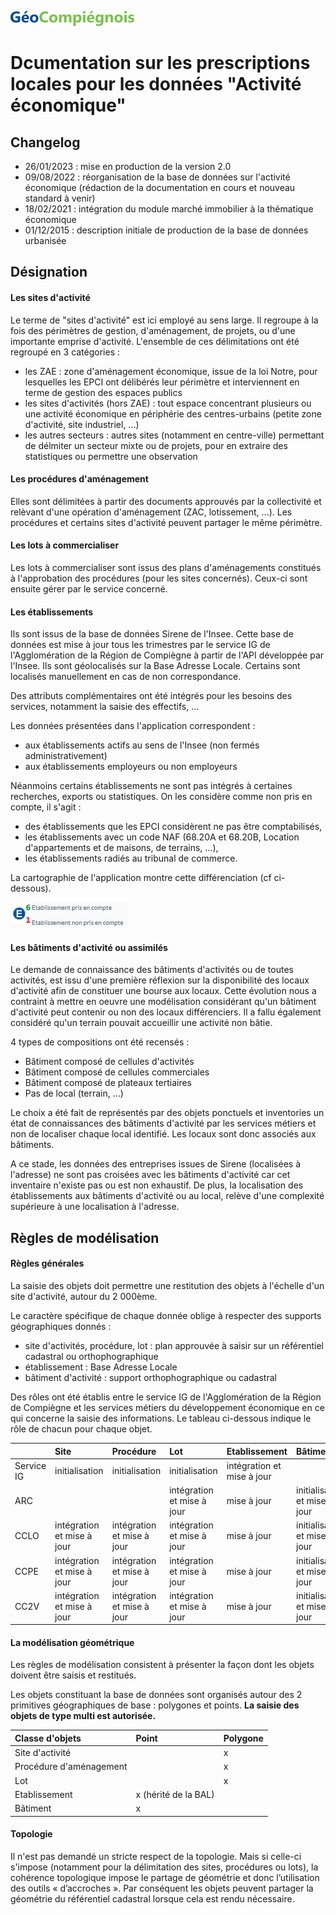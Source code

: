 ![picto](https://github.com/sigagglocompiegne/orga_gest_igeo/blob/master/doc/img/geocompiegnois_2020_reduit_v2.png)

# Dcumentation sur les prescriptions locales pour les données "Activité économique"

## Changelog

- 26/01/2023 : mise en production de la version 2.0
- 09/08/2022 : réorganisation de la base de données sur l'activité économique (rédaction de la documentation en cours et nouveau standard à venir)
- 18/02/2021 : intégration du module marché immobilier à la thématique économique
- 01/12/2015 : description initiale de production de la base de données urbanisée

## Désignation

#### Les sites d'activité

Le terme de "sites d'activité" est ici employé au sens large. Il regroupe à la fois des périmètres de gestion, d'aménagement, de projets, ou d'une importante emprise d'activité. L'ensemble de ces délimitations ont été regroupé en 3 catégories :
- les ZAE : zone d'aménagement économique, issue de la loi Notre, pour lesquelles les EPCI ont délibérés leur périmètre et interviennent en terme de gestion des espaces publics
- les sites d'activités (hors ZAE) : tout espace concentrant plusieurs ou une activité économique en périphérie des centres-urbains (petite zone d'activité, site industriel, ...)
- les autres secteurs : autres sites (notamment en centre-ville) permettant de délmiter un secteur mixte ou de projets, pour en extraire des statistiques ou permettre une observation

#### Les procédures d'aménagement

Elles sont délimitées à partir des documents approuvés par la collectivité et relèvant d'une opération d'aménagement (ZAC, lotissement, ...). Les procédures et certains sites d'activité peuvent partager le même périmètre.

#### Les lots à commercialiser

Les lots à commercialiser sont issus des plans d'aménagements constitués à l'approbation des procédures (pour les sites concernés). Ceux-ci sont ensuite gérer par le service concerné.

#### Les établissements

Ils sont issus de la base de données Sirene de l'Insee. Cette base de données est mise à jour tous les trimestres par le service IG de l'Agglomération de la Région de Compiègne à partir de l'API développée par l'Insee. 
Ils sont géolocalisés sur la Base Adresse Locale. Certains sont localisés manuellement en cas de non correspondance.

Des attributs complémentaires ont été intégrés pour les besoins des services, notamment la saisie des effectifs, ...

Les données présentées dans l'application correspondent :
- aux établissements actifs au sens de l'Insee (non fermés administrativement)
- aux établissements employeurs ou non employeurs

Néanmoins certains établissements ne sont pas intégrés à certaines recherches, exports ou statistiques. On les considère comme non pris en compte, il s'agit :
- des établissements que les EPCI considèrent ne pas être comptabilisés,
- les établissements avec un code NAF (68.20A et 68.20B, Location d'appartements et de maisons, de terrains, ...),
- les établissements radiés au tribunal de commerce.

La cartographie de l'application montre cette différenciation (cf ci-dessous).

![picto](../app/loca_etab_prise_en_compte.png)

#### Les bâtiments d'activité ou assimilés

Le demande de connaissance des bâtiments d'activités ou de toutes activités, est issu d'une première réflexion sur la disponibilité des locaux d'activité afin de constituer une bourse aux locaux. Cette évolution nous a contraint à mettre en oeuvre une modélisation considérant qu'un bâtiment d'activité peut contenir ou non des locaux différenciers. Il a fallu également considéré qu'un terrain pouvait accueillir une activité non bâtie.

4 types de compositions ont été recensés :
- Bâtiment composé de cellules d'activités
- Bâtiment composé de cellules commerciales
- Bâtiment composé de plateaux tertiaires
- Pas de local (terrain, ...)

Le choix a été fait de représentés par des objets ponctuels et inventories un état de connaissances des bâtiments d'activité par les services métiers et non de localiser chaque local identifié. Les locaux sont donc associés aux bâtiments.

A ce stade, les données des entreprises issues de Sirene (localisées à l'adresse) ne sont pas croisées avec les bâtiments d'activité car cet inventaire n'existe pas ou est non exhaustif. De plus, la localisation des établissements aux bâtiments d'activité ou au local, relève d'une complexité supérieure à une localisation à l'adresse.


## Règles de modélisation

#### Règles générales

La saisie des objets doit permettre une restitution des objets à l'échelle d'un site d'activité, autour du 2 000ème.

Le caractère spécifique de chaque donnée oblige à respecter des supports géographiques donnés :
- site d'activités, procédure, lot : plan approuvée à saisir sur un référentiel cadastral ou orthophographique
- établissement : Base Adresse Locale
- bâtiment d'activité : support orthophographique ou cadastral

Des rôles ont été établis entre le service IG de l'Agglomération de la Région de Compiègne et les services métiers du développement économique en ce qui concerne la saisie des informations. Le tableau ci-dessous indique le rôle de chacun pour chaque objet.

||Site|Procédure|Lot|Etablissement|Bâtiment|
|:---|:---|:---|:---|:---|:---|
|Service IG|initialisation|initialisation|initialisation|intégration et mise à jour||
|ARC|||intégration et mise à jour|mise à jour|initialisation et mise à jour|
|CCLO|intégration et mise à jour|intégration et mise à jour|intégration et mise à jour|mise à jour|initialisation et mise à jour|
|CCPE|intégration et mise à jour|intégration et mise à jour|intégration et mise à jour|mise à jour|initialisation et mise à jour|
|CC2V|intégration et mise à jour|intégration et mise à jour|intégration et mise à jour|mise à jour|initialisation et mise à jour|

#### La modélisation géométrique

Les règles de modélisation consistent à présenter la façon dont les objets doivent être saisis et restitués.

Les objets constituant la base de données sont organisés autour des 2 primitives géographiques de base : polygones et points. **La saisie des objets de type multi est autorisée.**

|Classe d'objets|Point|Polygone|
|:---|:---|:---|
|Site d'activité||x|
|Procédure d'aménagement||x|
|Lot||x|
|Etablissement|x (hérité de la BAL)||
|Bâtiment|x||

#### Topologie

Il n'est pas demandé un stricte respect de la topologie. Mais si celle-ci s'impose (notamment pour la délimitation des sites, procédures ou lots), la cohérence topologique impose le partage de géométrie et donc l’utilisation des outils « d’accroches ». Par conséquent les objets peuvent partager la géométrie du référentiel cadastral lorsque cela est rendu nécessaire.






